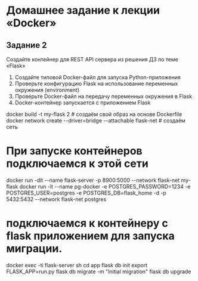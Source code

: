 # Домашнее задание к лекции «Docker»

## Задание 2  
Создайте контейнер для REST API сервера из решения ДЗ по теме «Flask»

1. Создайте типовой Docker-файл для запуска Python-приложения
2. Проверьте конфигурацию Flask на использование переменных окружения (environment)
3. Проверьте Docker-файл на передачу переменных окружения в Flask
4. Docker-контейнер запускается с приложением Flask

docker build -t my-flask 2   # создаём свой образ на основе Dockerfile
docker network create --driver=bridge --attachable flask-net  # создаём сеть
# При запуске контейнеров подключаемся к этой сети
docker run -dit --name flask-server -p 8900:5000 --network flask-net my-flask
docker run -it --name pg-docker -e POSTGRES_PASSWORD=1234 -e POSTGRES_USER=postgres -e POSTGRES_DB=flask_home -d -p 5432:5432 --network flask-net postgres
# подключаемся к контейнеру с flask приложением для запуска миграции.
docker exec -ti flask-server sh
    cd app
    flask db init
    export FLASK_APP=run.py
    flask db migrate -m "Initial migration"
    flask db upgrade